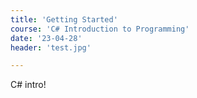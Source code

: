 ```yaml
---
title: 'Getting Started'
course: 'C# Introduction to Programming'
date: '23-04-28'
header: 'test.jpg'

---
```


C# intro!